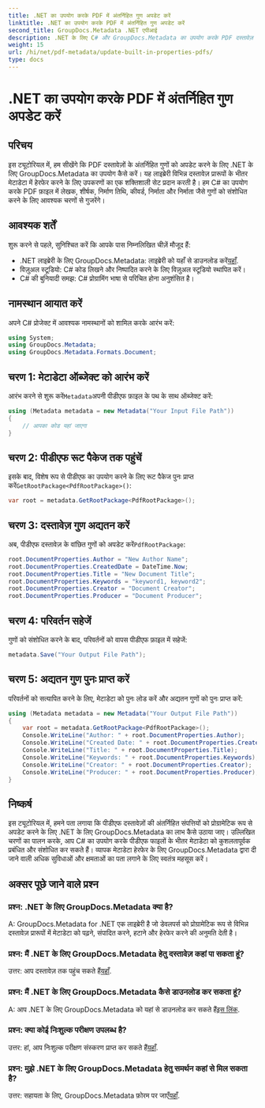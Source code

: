 ```yaml
---
title: .NET का उपयोग करके PDF में अंतर्निहित गुण अपडेट करें
linktitle: .NET का उपयोग करके PDF में अंतर्निहित गुण अपडेट करें
second_title: GroupDocs.Metadata .NET एपीआई
description: .NET के लिए C# और GroupDocs.Metadata का उपयोग करके PDF दस्तावेज़ गुणों को अपडेट करना सीखें। प्रोग्रामेटिक रूप से लेखक, शीर्षक, कीवर्ड और बहुत कुछ संशोधित करें।
weight: 15
url: /hi/net/pdf-metadata/update-built-in-properties-pdfs/
type: docs
---
```

# .NET का उपयोग करके PDF में अंतर्निहित गुण अपडेट करें

## परिचय
इस ट्यूटोरियल में, हम सीखेंगे कि PDF दस्तावेज़ों के अंतर्निहित गुणों को अपडेट करने के लिए .NET के लिए GroupDocs.Metadata का उपयोग कैसे करें। यह लाइब्रेरी विभिन्न दस्तावेज़ प्रारूपों के भीतर मेटाडेटा में हेरफेर करने के लिए उपकरणों का एक शक्तिशाली सेट प्रदान करती है। हम C# का उपयोग करके PDF फ़ाइल में लेखक, शीर्षक, निर्माण तिथि, कीवर्ड, निर्माता और निर्माता जैसे गुणों को संशोधित करने के लिए आवश्यक चरणों से गुजरेंगे।
## आवश्यक शर्तें
शुरू करने से पहले, सुनिश्चित करें कि आपके पास निम्नलिखित चीज़ें मौजूद हैं:
-  .NET लाइब्रेरी के लिए GroupDocs.Metadata: लाइब्रेरी को यहाँ से डाउनलोड करें[यहाँ](https://releases.groupdocs.com/metadata/net/).
- विज़ुअल स्टूडियो: C# कोड लिखने और निष्पादित करने के लिए विज़ुअल स्टूडियो स्थापित करें।
- C# की बुनियादी समझ: C# प्रोग्रामिंग भाषा से परिचित होना अनुशंसित है।

## नामस्थान आयात करें
अपने C# प्रोजेक्ट में आवश्यक नामस्थानों को शामिल करके आरंभ करें:
```csharp
using System;
using GroupDocs.Metadata;
using GroupDocs.Metadata.Formats.Document;
```
## चरण 1: मेटाडेटा ऑब्जेक्ट को आरंभ करें
 आरंभ करने से शुरू करें`Metadata`अपनी पीडीएफ फ़ाइल के पथ के साथ ऑब्जेक्ट करें:
```csharp
using (Metadata metadata = new Metadata("Your Input File Path"))
{
    // आपका कोड यहां जाएगा
}
```
## चरण 2: पीडीएफ रूट पैकेज तक पहुंचें
 इसके बाद, विशेष रूप से पीडीएफ का उपयोग करने के लिए रूट पैकेज पुनः प्राप्त करें`GetRootPackage<PdfRootPackage>()`:
```csharp
var root = metadata.GetRootPackage<PdfRootPackage>();
```
## चरण 3: दस्तावेज़ गुण अद्यतन करें
 अब, पीडीएफ दस्तावेज़ के वांछित गुणों को अपडेट करें`PdfRootPackage`:
```csharp
root.DocumentProperties.Author = "New Author Name";
root.DocumentProperties.CreatedDate = DateTime.Now;
root.DocumentProperties.Title = "New Document Title";
root.DocumentProperties.Keywords = "keyword1, keyword2";
root.DocumentProperties.Creator = "Document Creator";
root.DocumentProperties.Producer = "Document Producer";
```
## चरण 4: परिवर्तन सहेजें
गुणों को संशोधित करने के बाद, परिवर्तनों को वापस पीडीएफ फ़ाइल में सहेजें:
```csharp
metadata.Save("Your Output File Path");
```
## चरण 5: अद्यतन गुण पुनः प्राप्त करें
परिवर्तनों को सत्यापित करने के लिए, मेटाडेटा को पुनः लोड करें और अद्यतन गुणों को पुनः प्राप्त करें:
```csharp
using (Metadata metadata = new Metadata("Your Output File Path"))
{
    var root = metadata.GetRootPackage<PdfRootPackage>();
    Console.WriteLine("Author: " + root.DocumentProperties.Author);
    Console.WriteLine("Created Date: " + root.DocumentProperties.CreatedDate);
    Console.WriteLine("Title: " + root.DocumentProperties.Title);
    Console.WriteLine("Keywords: " + root.DocumentProperties.Keywords);
    Console.WriteLine("Creator: " + root.DocumentProperties.Creator);
    Console.WriteLine("Producer: " + root.DocumentProperties.Producer);
}
```

## निष्कर्ष
इस ट्यूटोरियल में, हमने पता लगाया कि पीडीएफ दस्तावेज़ों की अंतर्निहित संपत्तियों को प्रोग्रामेटिक रूप से अपडेट करने के लिए .NET के लिए GroupDocs.Metadata का लाभ कैसे उठाया जाए। उल्लिखित चरणों का पालन करके, आप C# का उपयोग करके पीडीएफ फाइलों के भीतर मेटाडेटा को कुशलतापूर्वक प्रबंधित और संशोधित कर सकते हैं। व्यापक मेटाडेटा हेरफेर के लिए GroupDocs.Metadata द्वारा दी जाने वाली अधिक सुविधाओं और क्षमताओं का पता लगाने के लिए स्वतंत्र महसूस करें।

## अक्सर पूछे जाने वाले प्रश्न
### प्रश्न: .NET के लिए GroupDocs.Metadata क्या है?
A: GroupDocs.Metadata for .NET एक लाइब्रेरी है जो डेवलपर्स को प्रोग्रामेटिक रूप से विभिन्न दस्तावेज़ प्रारूपों में मेटाडेटा को पढ़ने, संपादित करने, हटाने और हेरफेर करने की अनुमति देती है।
### प्रश्न: मैं .NET के लिए GroupDocs.Metadata हेतु दस्तावेज़ कहां पा सकता हूं?
 उत्तर: आप दस्तावेज़ तक पहुंच सकते हैं[यहाँ](https://tutorials.groupdocs.com/metadata/net/).
### प्रश्न: मैं .NET के लिए GroupDocs.Metadata कैसे डाउनलोड कर सकता हूं?
 A: आप .NET के लिए GroupDocs.Metadata को यहां से डाउनलोड कर सकते हैं[इस लिंक](https://releases.groupdocs.com/metadata/net/).
### प्रश्न: क्या कोई निःशुल्क परीक्षण उपलब्ध है?
 उत्तर: हां, आप निःशुल्क परीक्षण संस्करण प्राप्त कर सकते हैं[यहाँ](https://releases.groupdocs.com/).
### प्रश्न: मुझे .NET के लिए GroupDocs.Metadata हेतु समर्थन कहां से मिल सकता है?
 उत्तर: सहायता के लिए, GroupDocs.Metadata फ़ोरम पर जाएँ[यहाँ](https://forum.groupdocs.com/c/metadata/14).